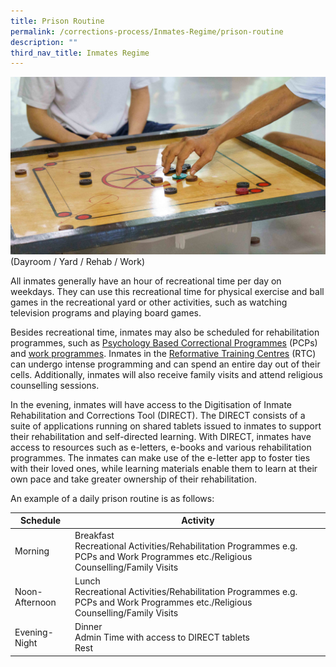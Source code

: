 ```yaml
---
title: Prison Routine
permalink: /corrections-process/Inmates-Regime/prison-routine
description: ""
third_nav_title: Inmates Regime
---
```

![](/images/Prison%20Life/2022-PrisonRegime-DayroomActivities-1.jpg)
(Dayroom / Yard / Rehab / Work)

All inmates generally have an hour of recreational time per day on weekdays. They can use this recreational time for physical exercise and ball games in the recreational yard or other activities, such as watching television programs and playing board games.

Besides recreational time, inmates may also be scheduled for rehabilitation programmes, such as [Psychology Based Correctional Programmes](/corrections-process/programmes/psychology-programmes) (PCPs) and [work programmes](/corrections-process/programmes/work-programme). Inmates in the [Reformative Training Centres](/corrections-process/prison-regime/reformative-training) (RTC) can undergo intense programming and can spend an entire day out of their cells. Additionally, inmates will also receive family visits and attend religious counselling sessions.

In the evening, inmates will have access to the Digitisation of Inmate Rehabilitation and Corrections Tool (DIRECT). The DIRECT consists of a suite of applications running on shared tablets issued to inmates to support their rehabilitation and self-directed learning. With DIRECT, inmates have access to resources such as e-letters, e-books and various rehabilitation programmes. The inmates can make use of the e-letter app to foster ties with their loved ones, while learning materials enable them to learn at their own pace and take greater ownership of their rehabilitation.	

An example of a daily prison routine is as follows:

|Schedule| Activity | 
| -------- | -------- | 
|Morning |Breakfast<br>Recreational Activities/Rehabilitation Programmes e.g. PCPs and Work Programmes etc./Religious Counselling/Family Visits |
|Noon-Afternoon |Lunch<br>Recreational Activities/Rehabilitation Programmes e.g. PCPs and Work Programmes etc./Religious Counselling/Family Visits|
|Evening-Night|Dinner<br>Admin Time with access to DIRECT tablets<br> Rest|